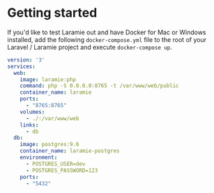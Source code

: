 # Getting started

If you'd like to test Laramie out and have Docker for Mac or Windows installed, add the following `docker-compose.yml` file to the root of your Laravel / Laramie project and execute `docker-compose up`.

``` yaml
version: '3'
services:
  web:
    image: laramie:php
    command: php -S 0.0.0.0:8765 -t /var/www/web/public
    container_name: laramie
    ports:
      - "8765:8765"
    volumes:
      - ./:/var/www/web
    links:
      - db
  db:
    image: postgres:9.6
    container_name: laramie-postgres
    environment:
      - POSTGRES_USER=dev
      - POSTGRES_PASSWORD=123
    ports:
      - "5432"
```
